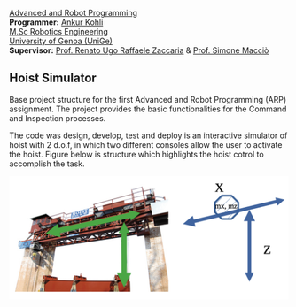 [Advanced and Robot Programming](https://corsi.unige.it/en/off.f/2022/ins/60228?codcla=10635)<br>
**Programmer:** [Ankur Kohli](https://github.com/ankurkohli007)<br>
[M.Sc Robotics Engineering](https://corsi.unige.it/corsi/10635)<br>
[University of Genoa (UniGe)](https://unige.it/en)<br>
**Supervisor:** [Prof. Renato Ugo Raffaele Zaccaria](https://rubrica.unige.it/personale/VUFOXVhs) & [Prof. Simone Macciò](https://rubrica.unige.it/personale/UUNAWFho)

## Hoist Simulator

Base project structure for the first Advanced and Robot Programming (ARP) assignment. The project provides the basic functionalities for the Command and Inspection processes. 

The code was design, develop, test and deploy is an interactive simulator of hoist with 2 d.o.f, in which two different consoles allow the user to activate the hoist. Figure below is structure which highlights the hoist cotrol to accomplish the task.

![alt text](image1.png)
